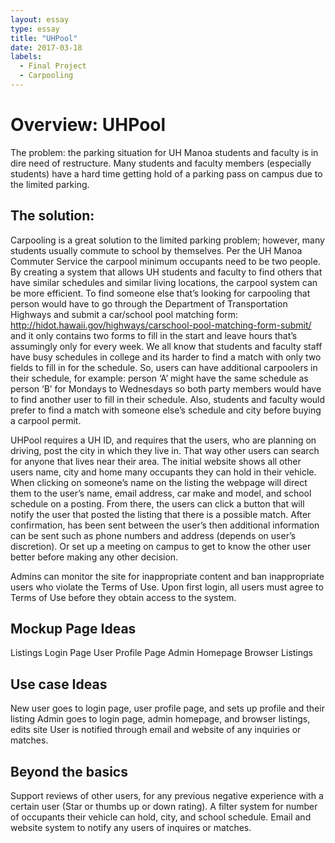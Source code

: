 ```yaml
---
layout: essay
type: essay
title: "UHPool"
date: 2017-03-18
labels:
  - Final Project
  - Carpooling
---
```


# Overview: UHPool

The problem: the parking situation for UH Manoa students and faculty is in dire need of restructure. Many students and faculty members (especially students) have a hard time getting hold of a parking pass on campus due to the limited parking.

## The solution: 
Carpooling is a great solution to the limited parking problem; however, many students usually commute to school by themselves. Per the UH Manoa Commuter Service the carpool minimum occupants need to be two people. By creating a system that allows UH students and faculty to find others that have similar schedules and similar living locations, the carpool system can be more efficient. To find someone else that’s looking for carpooling that person would have to go through the Department of Transportation Highways and submit a car/school pool matching form: http://hidot.hawaii.gov/highways/carschool-pool-matching-form-submit/ and it only contains two forms to fill in the start and leave hours that’s assumingly only for every week. We all know that students and faculty staff have busy schedules in college and its harder to find a match with only two fields to fill in for the schedule. So, users can have additional carpoolers in their schedule, for example: person ‘A’ might have the same schedule as person ‘B’ for Mondays to Wednesdays so both party members would have to find another user to fill in their schedule. Also, students and faculty would prefer to find a match with someone else’s schedule and city before buying a carpool permit. 

UHPool requires a UH ID, and requires that the users, who are planning on driving, post the city in which they live in. That way other users can search for anyone that lives near their area. The initial website shows all other users name, city and home many occupants they can hold in their vehicle. When clicking on someone’s name on the listing the webpage will direct them to the user’s name, email address, car make and model, and school schedule on a posting. From there, the users can click a button that will notify the user that posted the listing that there is a possible match. After confirmation, has been sent between the user’s then additional information can be sent such as phone numbers and address (depends on user’s discretion). Or set up a meeting on campus to get to know the other user better before making any other decision. 

Admins can monitor the site for inappropriate content and ban inappropriate users who violate the Terms of Use.
Upon first login, all users must agree to Terms of Use before they obtain access to the system.


## Mockup Page Ideas


Listings
Login Page
User Profile Page
Admin Homepage
Browser Listings


## Use case Ideas


New user goes to login page, user profile page, and sets up profile and their listing
Admin goes to login page, admin homepage, and browser listings, edits site
User is notified through email and website of any inquiries or matches.


## Beyond the basics


Support reviews of other users, for any previous negative experience with a certain user (Star or thumbs up or down rating).
A filter system for number of occupants their vehicle can hold, city, and school schedule.
Email and website system to notify any users of inquires or matches. 

